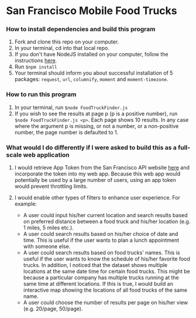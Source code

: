 # San Francisco Mobile Food Trucks

### How to install dependencies and build this program
1. Fork and clone this repo on your computer.
2. In your terminal, cd into that local repo.
3. If you don't have NodeJS installed on your computer, follow the instructions [here](https://nodejs.org/en/download/package-manager/).
4. Run `$npm install`
5. Your terminal should inform you about successful installation of 5 packages: `request`, `url`, `columnify`, `moment` and `moment-timezone`.

### How to run this program
1. In your terminal, run `$node FoodTruckFinder.js`
2. If you wish to see the results at page p (p is a positive number), run `$node FoodTruckFinder.js <p>`. Each page shows 10 results. In any case where the argument p is missing, or not a number, or a non-positive number, the page number is defaulted to 1.

### What would I do differently if I were asked to build this as a full-scale web application
1. I would retrieve App Token from the San Francisco API website [here](https://dev.socrata.com/docs/app-tokens.html) and incorporate the token into my web app. Because this web app would potentially be used by a large number of users, using an app token would prevent throttling limits.

2. I would enable other types of filters to enhance user experience. For example:
    - A user could input his/her current location and search results based on preferred distance between a food truck and his/her location (e.g. 1 miles, 5 miles etc.).
    - A user could search results based on his/her choice of date and time. This is useful if the user wants to plan a lunch appointment with someone else.
    - A user could search results based on food trucks' names. This is useful if the user wants to know the schedule of his/her favorite food trucks. In addition, I noticed that the dataset shows multiple locations at the same date time for certain food trucks. This might be because a particular company has multiple trucks running at the same time at different locations. If this is true, I would build an interactive map showing the locations of all food trucks of the same name.
    - A user could choose the number of results per page on his/her view (e.g. 20/page, 50/page).

